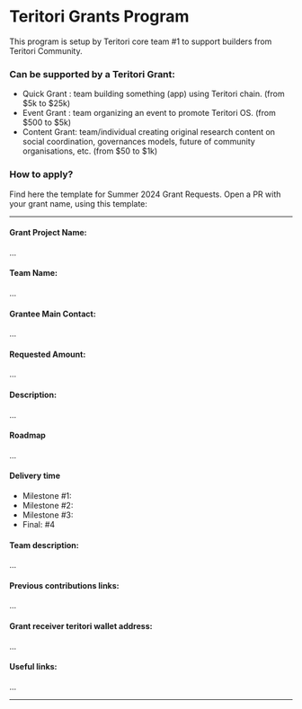# Teritori Grants Program

This program is setup by Teritori core team #1 to support builders from Teritori Community.

### Can be supported by a Teritori Grant: 
- Quick Grant : team building something (app) using Teritori chain. (from $5k to $25k)
- Event Grant : team organizing an event to promote Teritori OS. (from $500 to $5k)
- Content Grant: team/individual creating original research content on social coordination, governances models, future of community organisations, etc. (from $50 to $1k)


### How to apply?
Find here the template for Summer 2024 Grant Requests.
Open a PR with your grant name, using this template:

---
#### Grant Project Name:
...

#### Team Name: 
...

#### Grantee Main Contact:
...

#### Requested Amount: 
...

#### Description:
...

#### Roadmap
...


#### Delivery time 
- Milestone #1:
- Milestone #2:
- Milestone #3: 
- Final: #4

#### Team description:
...

#### Previous contributions links:
...

#### Grant receiver teritori wallet address:
...

#### Useful links:
...

---


